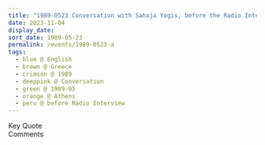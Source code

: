 ```yaml
---
title: "1989-0523 Conversation with Sahaja Yogis, before the Radio Interview, House of Stamatis Boudouris, Athens, Greece"
date: 2023-11-04
display_date: 
sort_date: 1989-05-23
permalink: /events/1989-0523-a
tags:
  - blue @ English
  - brown @ Greece
  - crimson @ 1989
  - deeppink @ Conversation
  - green @ 1989-05
  - orange @ Athens
  - peru @ before Radio Interview
---
```


<wave-list>
  <list-title color="green" width="75">Key Quote</list-title>
  <list-item color="BlanchedAlmond"  width="200"></list-item>
  <list-item color="Lavender"></list-item>
  <list-item color="BlanchedAlmond"></list-item>
</wave-list>

<br>

<wave-list>
  <list-title color="green" width="75">Comments</list-title>
  <list-item color="BlanchedAlmond"  width="200"></list-item>
  <list-item color="Lavender"></list-item>
  <list-item color="BlanchedAlmond"></list-item>
</wave-list>